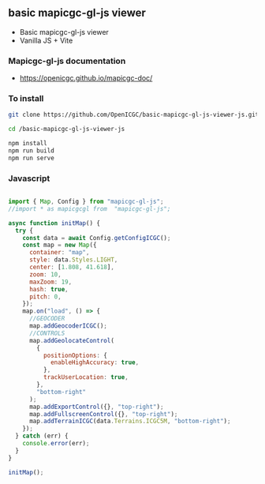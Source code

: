 ## basic mapicgc-gl-js viewer

  * Basic mapicgc-gl-js viewer
  * Vanilla JS + Vite

### Mapicgc-gl-js documentation

  * https://openicgc.github.io/mapicgc-doc/

### To install

```bash
git clone https://github.com/OpenICGC/basic-mapicgc-gl-js-viewer-js.git

cd /basic-mapicgc-gl-js-viewer-js

npm install
npm run build
npm run serve

```



### Javascript

```javascript

import { Map, Config } from "mapicgc-gl-js";
//import * as mapicgcgl from  "mapicgc-gl-js";

async function initMap() {
  try {
    const data = await Config.getConfigICGC();
    const map = new Map({
      container: "map",
      style: data.Styles.LIGHT,
      center: [1.808, 41.618],
      zoom: 10,
      maxZoom: 19,
      hash: true,
      pitch: 0,
    });
    map.on("load", () => {
      //GEOCODER
      map.addGeocoderICGC();
      //CONTROLS
      map.addGeolocateControl(
        {
          positionOptions: {
            enableHighAccuracy: true,
          },
          trackUserLocation: true,
        },
        "bottom-right"
      );
      map.addExportControl({}, "top-right");
      map.addFullscreenControl({}, "top-right");
      map.addTerrainICGC(data.Terrains.ICGC5M, "bottom-right");
    });
  } catch (err) {
    console.error(err);
  }
}

initMap();

```
